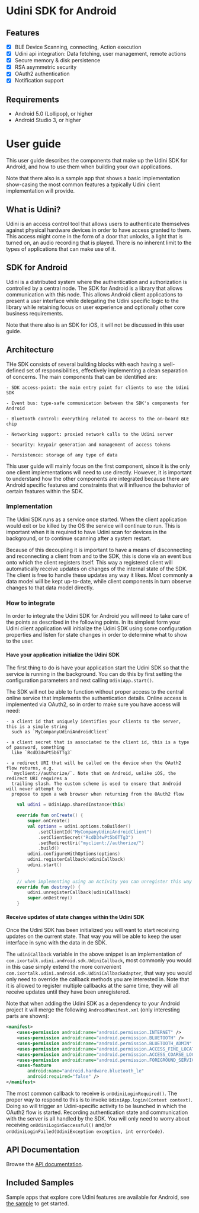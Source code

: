 # Udini SDK for Android

## Features

- [x] BLE Device Scanning, connecting, Action execution
- [x] Udini api integration: Data fetching, user management, remote actions
- [x] Secure memory & disk persistence
- [x] RSA asymmetric security
- [x] OAuth2 authentication
- [x] Notification support

## Requirements

- Android 5.0 (Lollipop), or higher
- Android Studio 3, or higher

# User guide

This user guide describes the components that make up the Udini SDK for Android, and how to
use them when building your own applications.

Note that there also is a sample app that shows a basic implementation show-casing the most common
features a typically Udini client implementation will provide.

## What is Udini?

Udini is an access control tool that allows users to authenticate themselves against physical
hardware devices in order to have access granted to them. This access might come in the form of
a door that unlocks, a light that is turned on, an audio recording that is played. There is
no inherent limit to the types of applications that can make use of it.

## SDK for Android

Udini is a distributed system where the authentication and authorization is controlled by a central
node. The SDK for Android is a library that allows communication with this node. This allows
Android client applications to present a user interface while delegating the Udini specific
logic to the library while retaining focus on user experience and optionally other core business
requirements.

Note that there also is an SDK for iOS, it will not be discussed in this user guide.

## Architecture

THe SDK consists of several building blocks with each having a well-defined set of responsibilities, 
effectively implementing a clean separation of concerns. The main components that can be identified
are:

    - SDK access-point: the main entry point for clients to use the Udini SDK

    - Event bus: type-safe communication between the SDK's components for Android

    - Bluetooth control: everything related to access to the on-board BLE chip
    
    - Networking support: proxied network calls to the Udini server
    
    - Security: keypair generation and management of access tokens
    
    - Persistence: storage of any type of data

This user guide will mainly focus on the first component, since it is the only one client 
implementations will need to use directly. However, it is important to understand how the other
components are integrated because there are Android specific features and constraints that will
influence the behavior of certain features within the SDK.

### Implementation

The Udini SDK runs as a service once started. When the client application would exit or be killed
by the OS the service will continue to run. This is important when it is required to have Udini
scan for devices in the background, or to continue scanning after a system restart.

Because of this decoupling it is important to have a means of disconnecting and reconnecting a 
client from and to the SDK, this is done via an event bus onto which the client registers itself.
This way a registered client will automatically receive updates on changes of the internal state
of the SDK. The client is free to handle these updates any way it likes. Most commonly a data
model will be kept up-to-date, while client components in turn observe changes to that data model
directly. 

### How to integrate

In order to integrate the Udini SDK for Android you will need to take care of the points as 
described in the following points. In its simplest form your Udini client application will
initialize the Udini SDK using some configuration properties and listen for state changes
in order to determine what to show to the user.

#### Have your application initialize the Udini SDK

The first thing to do is have your application start the Udini SDK so that the service is running
in the background. You can do this by first setting the configuration parameters and next calling
`UdiniApp.start()`.

The SDK will not be able to function without proper access to the central online service that 
implements the authentication details. Online access is implemented via OAuth2, so in order to
make sure you have access will need:

    - a client id that uniquely identifies your clients to the server, this is a simple string
      such as `MyCompanyUdiniAndroidClient`
    
    - a client secret that is associated to the client id, this is a type of password, something 
      like `RcdD34wPt5b6TTg3`
    
    - a redirect URI that will be called on the device when the OAuth2 flow returns, e.g.
      `myclient://authorize/`. Note that on Android, unlike iOS, the redirect URI requires a 
      trailing slash. The custom scheme is used to ensure that Android will never attempt to
      propose to open a web browser when returning from the OAuth2 flow

```kotlin
    val udini = UdiniApp.sharedInstance(this)

    override fun onCreate() {
        super.onCreate()
        val options = udini.options.toBuilder()
            .setClientId("MyCompanyUdiniAndroidClient")
            .setClientSecret("RcdD34wPt5b6TTg3")
            .setRedirectUri("myclient://authorize/")
            .build()
        udini.configureWithOptions(options)
        udini.registerCallback(udiniCallback)
        udini.start()
    }
    
    // when implementing using an Activity you can unregister this way
    override fun destroy() {
        udini.unregisterCallback(udiniCallback)
        super.onDestroy()
    }
```

#### Receive updates of state changes within the Udini SDK

Once the Udini SDK has been initialized you will want to start receiving updates on the current
state. That way you will be able to keep the user interface in sync with the data in de SDK.

The `udiniCallback` variable in the above snippet is an implementation of 
`com.ixortalk.udini.android.sdk.UdiniCallback`, most commonly you would in this case simply
extend the more convenient `com.ixortalk.udini.android.sdk.UdiniCallbackAdapter`, that way
you would only need to override the callback methods you are interested in.
Note that it is allowed to register multiple callbacks at the same time, they will all receive
updates until they have been unregistered.

Note that when adding the Udini SDK as a dependency to your Android project it will merge the 
following `AndroidManifest.xml` (only interesting parts are shown):

```xml
<manifest>
    <uses-permission android:name="android.permission.INTERNET" />
    <uses-permission android:name="android.permission.BLUETOOTH" />
    <uses-permission android:name="android.permission.BLUETOOTH_ADMIN" />
    <uses-permission android:name="android.permission.ACCESS_FINE_LOCATION" />
    <uses-permission android:name="android.permission.ACCESS_COARSE_LOCATION" />
    <uses-permission android:name="android.permission.FOREGROUND_SERVICE" />
    <uses-feature
        android:name="android.hardware.bluetooth_le"
        android:required="false" />
</manifest>
```

The most common callback to receive is `onUdiniLoginRequired()`. The proper way to respond to this
is to invoke `UdiniApp.login(Context context)`. Doing so will trigger an Udini-specific activity to 
be launched in which the OAuth2 flow is started. Recording authentication state and communication
with the server is all handled by the SDK. You will only need to worry about receiving
`onUdiniLoginSuccessful()` and/or `onUdiniLoginFailed(UdiniException exception, int errorCode)`.

## API Documentation

Browse the [API documentation](https://ixortalk.github.io/udini-android-sdk/).

## Included Samples

Sample apps that explore core Udini features are available for Android, 
see [the sample](https://github.com/IxorTalk/udini-android-sdk/tree/master/sample/) to get started.
